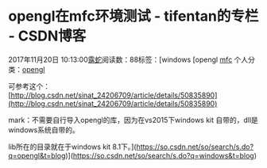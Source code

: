 # opengl在mfc环境测试 - tifentan的专栏 - CSDN博客





2017年11月20日 10:13:00[露蛇](https://me.csdn.net/tifentan)阅读数：88标签：[windows																[opengl																[mfc](https://so.csdn.net/so/search/s.do?q=mfc&t=blog)
个人分类：[opengl](https://blog.csdn.net/tifentan/article/category/7297751)





可参考这个： 
[http://blog.csdn.net/sinat_24206709/article/details/50835890](http://blog.csdn.net/sinat_24206709/article/details/50835890)

mark：不需要自行导入opengl的库，因为在vs2015下windows kit 自带的，dll是windows系统自带的。 

lib所在的目录就在于windows kit 8.1下。](https://so.csdn.net/so/search/s.do?q=opengl&t=blog)](https://so.csdn.net/so/search/s.do?q=windows&t=blog)




